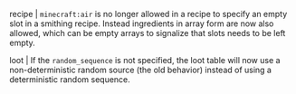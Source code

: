 recipe | `minecraft:air` is no longer allowed in a recipe to specify an empty slot in a smithing recipe. Instead ingredients in array form are now also allowed, which can be empty arrays to signalize that slots needs to be left empty.

loot | If the `random_sequence` is not specified, the loot table will now use a non-deterministic random source (the old behavior) instead of using a deterministic random sequence.
